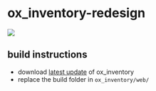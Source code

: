 # ox_inventory-redesign

![](https://cdn.discordapp.com/attachments/1165995904298401803/1165995904831074434/image.png?ex=6548e14e&is=65366c4e&hm=85e45c2c20b94b49af1a2ca42d7ea526d9c55018e73a7e4bccac635cf413620a&)


## build instructions
- download [latest update](https://github.com/overextended/ox_inventory) of ox_inventory
- replace the build folder in `ox_inventory/web/`
